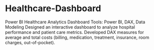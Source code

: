 # Healthcare-Dashboard
Power BI Healthcare Analytics Dashboard Tools: Power BI, DAX, Data Modeling  Designed an interactive dashboard to analyze hospital performance and patient care metrics.  Developed DAX measures for average and total costs (billing, medication, treatment, insurance, room charges, out-of-pocket). 
